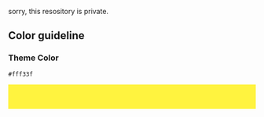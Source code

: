 sorry, this resository is private.

## Color guideline

### Theme Color

`#fff33f`

<div style="width:100%;height:50px;background:#fff33f;"></div>